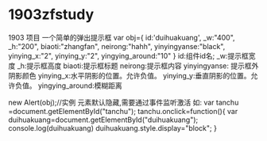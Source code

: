 # 1903zfstudy
1903 项目
一个简单的弹出提示框
 	var obj={
			id:'duihuakuang',
			_w:"400",
			_h:"200",
			biaoti:"zhangfan",
			neirong:"hahh",
			yinyingyanse:"black",
			yinying_x:"2",
			yinying_y:"2",
			yingying_around:"10"
	}
    id:组件id名;
    _w:提示框宽度
    _h:提示框高度
    biaoti:提示框标题
    neirong:提示框内容
    yinyingyanse: 提示框外阴影颜色
    yinying_x:水平阴影的位置。允许负值。
    yinying_y:垂直阴影的位置。允许负值。
    yingying_around:模糊距离
    
  new Alert(obj);//实例
  元素默认隐藏,需要通过事件监听激活
  如:
  var tanchu =document.getElementById("tanchu");
		tanchu.onclick=function(){
			var duihuakuang=document.getElementById("duihuakuang");
			console.log(duihuakuang)
			duihuakuang.style.display="block";
		}
		

